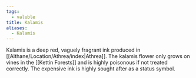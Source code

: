 ```yaml
---
tags:
  - valuble
title: Kalamis
aliases:
  - Kalamis
---
```


Kalamis is a deep red, vaguely fragrant ink produced in [[Althane/Location/Athrea/index|Athrea]]. The kalamis flower only grows on vines in the [[Kettin Forests]] and is highly poisonous if not treated correctly. The expensive ink is highly sought after as a status symbol.